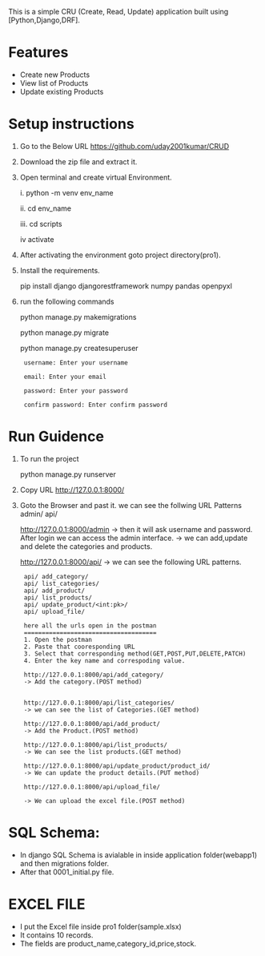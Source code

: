 
This is a simple CRU (Create, Read, Update) application built using [Python,Django,DRF].

# Features

- Create new Products
- View list of Products
- Update existing Products

# Setup instructions
1. Go to the Below URL
    https://github.com/uday2001kumar/CRUD

2. Download the zip file and extract it.

3. Open terminal and create virtual Environment.

    i. python -m venv env_name

    ii.  cd env_name

    iii. cd scripts

    iv activate

4. After activating the environment goto project directory(pro1).
5. Install the requirements.

   pip install django djangorestframework numpy pandas openpyxl

6. run the following commands

    python manage.py makemigrations

    python manage.py migrate

    python manage.py createsuperuser

        username: Enter your username

        email: Enter your email
        
        password: Enter your password

        confirm password: Enter confirm password

# Run Guidence
1. To run the project

    python manage.py runserver

2. Copy URL http://127.0.0.1:8000/

3. Goto the Browser and past it.
    we can see the follwing URL Patterns
    admin/
    api/
    
    http://127.0.0.1:8000/admin 
    -> then it will ask username and password. After login we can access the admin interface.
    -> we can add,update and delete the categories and products.

    http://127.0.0.1:8000/api/
    -> we can see the following URL patterns.

        api/ add_category/
        api/ list_categories/
        api/ add_product/
        api/ list_products/
        api/ update_product/<int:pk>/
        api/ upload_file/

        here all the urls open in the postman
        =====================================
        1. Open the postman
        2. Paste that cooresponding URL 
        3. Select that corresponding method(GET,POST,PUT,DELETE,PATCH)
        4. Enter the key name and correspoding value.

        http://127.0.0.1:8000/api/add_category/
        -> Add the category.(POST method)
        

        http://127.0.0.1:8000/api/list_categories/
        -> we can see the list of Categories.(GET method)

        http://127.0.0.1:8000/api/add_product/
        -> Add the Product.(POST method)

        http://127.0.0.1:8000/api/list_products/
        -> We can see the list products.(GET method)

        http://127.0.0.1:8000/api/update_product/product_id/
        -> We can update the product details.(PUT method)

        http://127.0.0.1:8000/api/upload_file/

        -> We can upload the excel file.(POST method)

SQL Schema:
==========
* In django SQL Schema is avialable in inside application folder(webapp1) and then migrations folder.
* After that 0001_initial.py file.

EXCEL FILE
==========
* I put the Excel file inside pro1 folder(sample.xlsx)
* It contains 10 records.
* The fields are product_name,category_id,price,stock.







